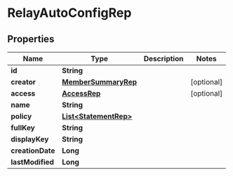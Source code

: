 

# RelayAutoConfigRep


## Properties

Name | Type | Description | Notes
------------ | ------------- | ------------- | -------------
**id** | **String** |  | 
**creator** | [**MemberSummaryRep**](MemberSummaryRep.md) |  |  [optional]
**access** | [**AccessRep**](AccessRep.md) |  |  [optional]
**name** | **String** |  | 
**policy** | [**List&lt;StatementRep&gt;**](StatementRep.md) |  | 
**fullKey** | **String** |  | 
**displayKey** | **String** |  | 
**creationDate** | **Long** |  | 
**lastModified** | **Long** |  | 



